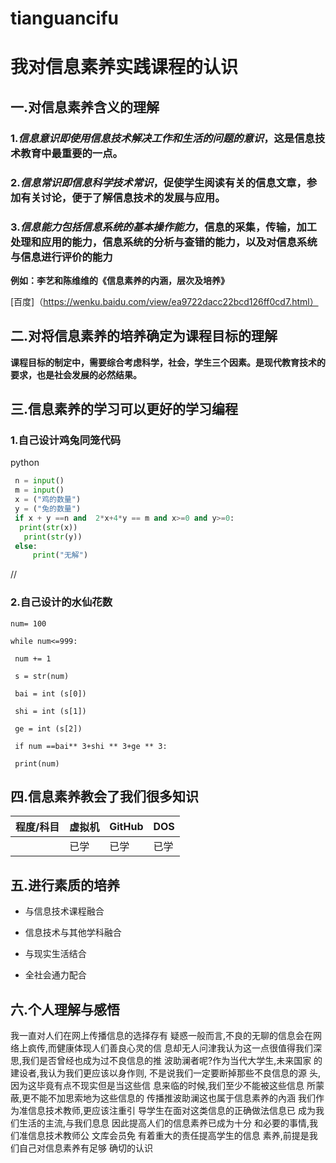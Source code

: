 # tianguancifu

# 我对信息素养实践课程的认识

## 一.对信息素养含义的理解

### 1.*信息意识即使用信息技术解决工作和生活的问题的意识*，这是信息技术教育中最重要的一点。

### 2.*信息常识即信息科学技术常识*，促使学生阅读有关的信息文章，参加有关讨论，便于了解信息技术的发展与应用。

### 3.*信息能力包括信息系统的基本操作能力*，信息的采集，传输，加工处理和应用的能力，信息系统的分析与查错的能力，以及对信息系统与信息进行评价的能力

**例如：李艺和陈维维的《信息素养的内涵，层次及培养》**

[百度]（https://wenku.baidu.com/view/ea9722dacc22bcd126ff0cd7.html）

## 二.对将信息素养的培养确定为课程目标的理解

**课程目标的制定中，需要综合考虑科学，社会，学生三个因素。是现代教育技术的要求，也是社会发展的必然结果。**

## 三.信息素养的学习可以更好的学习编程

### 1.自己设计鸡兔同笼代码

python

```python
 n = input()
 m = input()
 x = ("鸡的数量")
 y = ("兔的数量")
 if x + y ==n and  2*x+4*y == m and x>=0 and y>=0:
  print(str(x))
   print(str(y))
 else:
     print("无解")
```

//

### 2.自己设计的水仙花数

```print("hello word")
num= 100 

while num<=999:   

 num += 1  

 s = str(num)   

 bai = int (s[0])  

 shi = int (s[1])   

 ge = int (s[2])   

 if num ==bai** 3+shi ** 3+ge ** 3:       

 print(num)

```



## 四.信息素养教会了我们很多知识

| 程度/科目 | 虚拟机 | GitHub | DOS  |
| --------- | ------ | ------ | ---- |
|           | 已学   | 已学   | 已学 |

## 五.进行素质的培养

- 与信息技术课程融合

- 信息技术与其他学科融合

- 与现实生活结合

- 全社会通力配合

  

## 六.个人理解与感悟

我一直对人们在网上传播信息的选择存有 疑惑一般而言,不良的无聊的信息会在网 络上疯传,而健康体现人们善良心灵的信 息却无人问津我认为这一点很值得我们深 思,我们是否曾经也成为过不良信息的推 波助澜者呢?作为当代大学生,未来国家 的建设者,我认为我们更应该以身作则, 不是说我们一定要断掉那些不良信息的源 头,因为这毕竟有点不现实但是当这些信 息来临的时候,我们至少不能被这些信息 所蒙蔽,更不能不加思索地为这些信息的 传播推波助澜这也属于信息素养的內涵 我们作为准信息技术教师,更应该注重引 导学生在面对这类信息的正确做法信息已 成为我们生活的主流,与我们息息 因此提高人们的信息素养已成为十分 和必要的事情,我们准信息技术教师公 文库会员免 有着重大的责任提高学生的信息 素养,前提是我们自己对信息素养有足够 确切的认识




